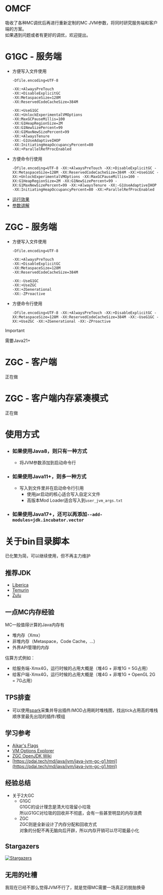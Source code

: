 # OMCF
吸收了各种MC调优后再进行重新定制的MC JVM参数，将同时研究服务端和客户端的方案。  
如果遇到问题或者有更好的调优，欢迎提出。  

# G1GC - 服务端
- 方便写入文件使用
  ```
  -Dfile.encoding=UTF-8

  -XX:+AlwaysPreTouch
  -XX:+DisableExplicitGC
  -XX:MetaspaceSize=128M
  -XX:ReservedCodeCacheSize=384M

  -XX:+UseG1GC
  -XX:+UnlockExperimentalVMOptions
  -XX:MaxGCPauseMillis=100
  -XX:G1HeapRegionSize=2M
  -XX:G1NewSizePercent=99
  -XX:G1MaxNewSizePercent=99
  -XX:+AlwaysTenure
  -XX:-G1UseAdaptiveIHOP
  -XX:InitiatingHeapOccupancyPercent=80
  -XX:+ParallelRefProcEnabled
  ```
- 方便命令行使用
  ```
  -Dfile.encoding=UTF-8 -XX:+AlwaysPreTouch -XX:+DisableExplicitGC -XX:MetaspaceSize=128M -XX:ReservedCodeCacheSize=384M -XX:+UseG1GC -XX:+UnlockExperimentalVMOptions -XX:MaxGCPauseMillis=100 -XX:G1HeapRegionSize=2M -XX:G1NewSizePercent=99 -XX:G1MaxNewSizePercent=99 -XX:+AlwaysTenure -XX:-G1UseAdaptiveIHOP -XX:InitiatingHeapOccupancyPercent=80 -XX:+ParallelRefProcEnabled
  ```
- [运行效果](./md/test-summary-g1gc.md)
- [参数讲解](./md/explain-g1gc.md)

# ZGC - 服务端
- 方便写入文件使用
  ```
  -Dfile.encoding=UTF-8

  -XX:+AlwaysPreTouch
  -XX:+DisableExplicitGC
  -XX:MetaspaceSize=128M
  -XX:ReservedCodeCacheSize=384M

  -XX:-UseG1GC
  -XX:+UseZGC
  -XX:+ZGenerational
  -XX:-ZProactive
  ```
- 方便命令行使用
  ```
  -Dfile.encoding=UTF-8 -XX:+AlwaysPreTouch -XX:+DisableExplicitGC -XX:MetaspaceSize=128M -XX:ReservedCodeCacheSize=384M -XX:-UseG1GC -XX:+UseZGC -XX:+ZGenerational -XX:-ZProactive
  ```
> [!IMPORTANT]
> 需要Java21+

# ZGC - 客户端
正在做

# ZGC - 客户端内存紧凑模式
正在做

# 使用方式
- ### 如果使用Java8，则只有一种方式
  - 将JVM参数添加到启动命令行
- ### 如果使用Java11+，则多一种方式
  - 写入到文件里并在启动命令行引用
    - 使用jar启动的核心适合写入自定义文件
    - 高版本Mod Loader适合写入到`user_jvm_args.txt`
- ### 如果使用Java17+，还可以再添加`--add-modules=jdk.incubator.vector`

# 关于bin目录脚本
已化繁为简，可以继续使用，但不再主力维护

## 推荐JDK
  - [Liberica](https://bell-sw.com/pages/downloads/)
  - [Temurin](https://adoptium.net/zh-CN/temurin/releases/)
  - [Zulu](https://www.azul.com/downloads/?package=jdk#zulu)

## 一点MC内存经验
MC一般值得计算的Java内存有
  - 堆内存（Xmx）
  - 非堆内存（Metaspace，Code Cache，...）
  - 外界API管理的内存

估算方式例如：
  - 给服务端-Xmx4G，运行时候的占用大概是（堆4G + 非堆1G = 5G占用）
  - 给客户端-Xmx4G，运行时候的占用大概是（堆4G + 非堆1G + OpenGL 2G = 7G占用）

## TPS排查
- 可以使用[spark](https://spark.lucko.me/download)采集并导出插件/MOD占用耗时堆栈图，找出tick占用高的堆栈顺序里最先出现的插件/模组

## 学习参考
- [Aikar's Flags](https://aikar.co/2018/07/02/tuning-the-jvm-g1gc-garbage-collector-flags-for-minecraft)
- [VM Options Explorer](https://chriswhocodes.com/vm-options-explorer.html)
- [ZGC OpenJDK Wiki](https://wiki.openjdk.org/display/zgc)
- [https://pdai.tech/md/java/jvm/java-jvm-gc-g1.html](https://pdai.tech/md/java/jvm/java-jvm-gc-g1.html)

## 经验总结
- 关于2大GC  
  - G1GC  
    G1GC的设计理念是清大垃圾留小垃圾  
    所以G1GC对垃圾的回收并不彻底，会有一些甚至明显的内存浪费  
  - ZGC  
    ZGC则是全新设计了内存分配和回收方式  
    对象的分配不再无脑向后开辟，所以内存开销可以尽可能最小化  

## Stargazers
[![Stargazers](https://starchart.cc/Yukiriri/OMCSL.svg?variant=adaptive)](https://starchart.cc/Yukiriri/OMCSL)

## 无用的吐槽
我现在已经不那么觉得JVM不行了，就是觉得MC需要一场真正的脱胎换骨
